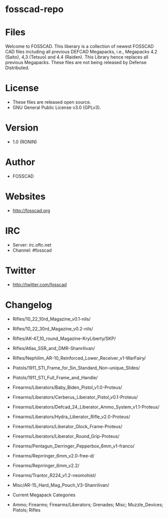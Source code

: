 fosscad-repo
============

# Files
Welcome to FOSSCAD. This liberary is a collection of newest FOSSCAD CAD files including all previous DEFCAD Megapacks, i.e., Megapacks 4.2 (Saito), 4,3 (Tetsuo) and 4.4 (Raiden). This Library hence replaces all previous Megapacks. These files are not being released by Defense Distributed. 

# License

* These files are released open source.
* GNU General Public License v3.0 (GPLv3).

# Version

* 1.0 (RONIN)

# Author
* FOSSCAD

# Websites 
* http://fosscad.org

# IRC
* Server: irc.oftc.net 
* Channel: #fosscad

# Twitter
* http://twitter.com/fosscad

# Changelog
* Rifles/10_22_10rd_Magazine_v0.1-nils/
* Rifles/10_22_30rd_Magazine_v0.2-nils/
* Rifles/AK-47_10_round_Magazine-KryLiberty/SKP/
* Rifles/Atlas_SSR_and_DMR-Shanrilivan/
* Rifles/Nephilim_AR-10_Reinforced_Lower_Receiver_v1-WarFairy/
* Pistols/1911_STI_Frame_for_5in_Standard_Non-unique_Slides/
* Pistols/1911_STI_Full_Frame_and_Handle/
* Firearms/Liberators/Baby_Biden_Pistol_v1.0-Proteus/
* Firearms/Liberators/Cerberus_Liberator_Pistol_v0.1-Proteus/
* Firearms/Liberators/Defcad_24_Liberator_Ammo_System_v1.1-Proteus/
* Firearms/Liberators/Hydra_Liberator_Rifle_v2.0-Proteus/
* Firearms/Liberators/Liberator_Glock_Frame-Proteus/
* Firearms/Liberators/Liberator_Round_Grip-Proteus/
* Firearms/Pentagun_Derringer_Pepperbox_6mm_v1-franco/
* Firearms/Reprringer_6mm_v2.0-free-d/
* Firearms/Reprringer_6mm_v2.2/
* Firearms/Trantor_R224_v1.2-neomohist/
* Misc/AR-15_Hard_Mag_Pouch_V3-Shanrilivan/

* Current Megapack Categories
- Ammo; Firearms; Firearms/Liberators; Grenades; Misc; Muzzle_Devices; Pistols; Rifles
